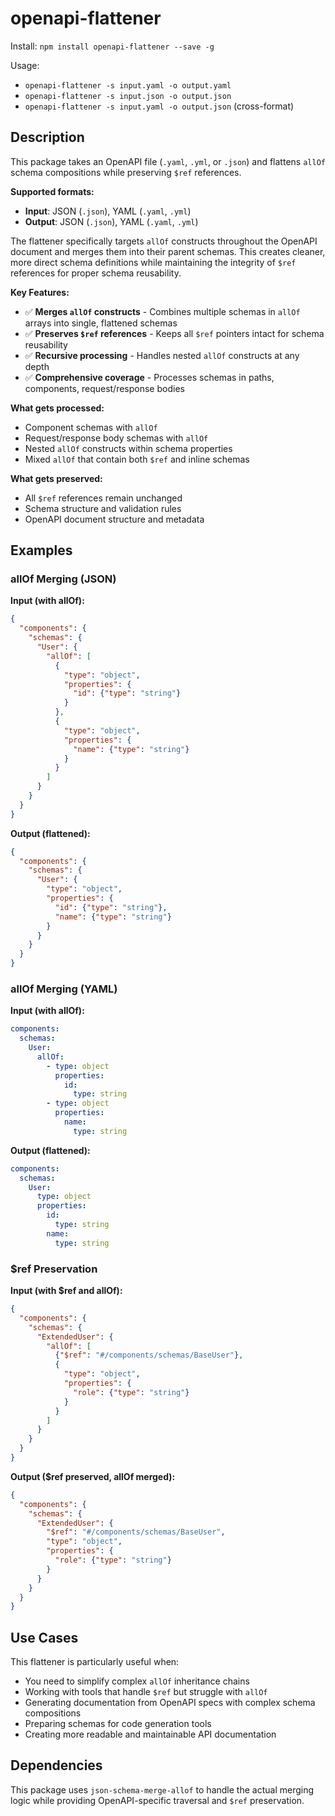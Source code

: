# openapi-flattener

Install: `npm install openapi-flattener --save -g`

Usage:

- `openapi-flattener -s input.yaml -o output.yaml`
- `openapi-flattener -s input.json -o output.json`
- `openapi-flattener -s input.yaml -o output.json` (cross-format)

## Description

This package takes an OpenAPI file (`.yaml`, `.yml`, or `.json`) and flattens `allOf` schema compositions while preserving `$ref` references.

**Supported formats:**

- **Input**: JSON (`.json`), YAML (`.yaml`, `.yml`)
- **Output**: JSON (`.json`), YAML (`.yaml`, `.yml`)

The flattener specifically targets `allOf` constructs throughout the OpenAPI document and merges them into their parent schemas. This creates cleaner, more direct schema definitions while maintaining the integrity of `$ref` references for proper schema reusability.

**Key Features:**

- ✅ **Merges `allOf` constructs** - Combines multiple schemas in `allOf` arrays into single, flattened schemas
- ✅ **Preserves `$ref` references** - Keeps all `$ref` pointers intact for schema reusability
- ✅ **Recursive processing** - Handles nested `allOf` constructs at any depth
- ✅ **Comprehensive coverage** - Processes schemas in paths, components, request/response bodies

**What gets processed:**

- Component schemas with `allOf`
- Request/response body schemas with `allOf`
- Nested `allOf` constructs within schema properties
- Mixed `allOf` that contain both `$ref` and inline schemas

**What gets preserved:**

- All `$ref` references remain unchanged
- Schema structure and validation rules
- OpenAPI document structure and metadata

## Examples

### allOf Merging (JSON)

**Input (with allOf):**

```json
{
  "components": {
    "schemas": {
      "User": {
        "allOf": [
          {
            "type": "object",
            "properties": {
              "id": {"type": "string"}
            }
          },
          {
            "type": "object", 
            "properties": {
              "name": {"type": "string"}
            }
          }
        ]
      }
    }
  }
}
```

**Output (flattened):**

```json
{
  "components": {
    "schemas": {
      "User": {
        "type": "object",
        "properties": {
          "id": {"type": "string"},
          "name": {"type": "string"}
        }
      }
    }
  }
}
```

### allOf Merging (YAML)

**Input (with allOf):**

```yaml
components:
  schemas:
    User:
      allOf:
        - type: object
          properties:
            id:
              type: string
        - type: object
          properties:
            name:
              type: string
```

**Output (flattened):**

```yaml
components:
  schemas:
    User:
      type: object
      properties:
        id:
          type: string
        name:
          type: string
```

### $ref Preservation

**Input (with $ref and allOf):**

```json
{
  "components": {
    "schemas": {
      "ExtendedUser": {
        "allOf": [
          {"$ref": "#/components/schemas/BaseUser"},
          {
            "type": "object",
            "properties": {
              "role": {"type": "string"}
            }
          }
        ]
      }
    }
  }
}
```

**Output ($ref preserved, allOf merged):**

```json
{
  "components": {
    "schemas": {
      "ExtendedUser": {
        "$ref": "#/components/schemas/BaseUser",
        "type": "object", 
        "properties": {
          "role": {"type": "string"}
        }
      }
    }
  }
}
```

## Use Cases

This flattener is particularly useful when:

- You need to simplify complex `allOf` inheritance chains
- Working with tools that handle `$ref` but struggle with `allOf`
- Generating documentation from OpenAPI specs with complex schema compositions
- Preparing schemas for code generation tools
- Creating more readable and maintainable API documentation

## Dependencies

This package uses `json-schema-merge-allof` to handle the actual merging logic while providing OpenAPI-specific traversal and `$ref` preservation.
